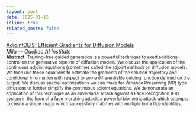 ```yaml
---
layout: post
date: 2025-01-15
inline: true
related_posts: false
---
```


[AdjointDEIS: Efficient Gradients for Diffusion Models](/assets/pdf/mila_talk_2025.pdf)\
*Mila -- Quebec AI Institute*\
<sub>**Abstract.** Training-free guided generation is a powerful technique to exert additional control on the generative pipeline of diffusion models. We discuss the application of the continuous adjoint equations (sometimes called the adjoint method) on diffusion models. We then use these equations to estimate the gradients of the solution trajectory and conditional information with respect to some differentiable guiding function defined on the output. We discuss special optimizations we can make for Variance Preserving (VP) type diffusions to further simplify the continuous adjoint equations. We demonstrate an application of this technique as an adversarial attack against a Face Recognition (FR) system in the form of a face morphing attack, a powerful biometric attack which attempts to create a single image which successfully matches with multiple bona fide identities.</sub>
